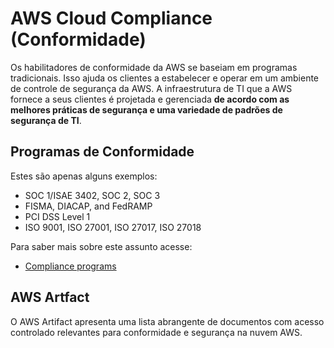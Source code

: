 # AWS Cloud Compliance (Conformidade)

Os habilitadores de conformidade da AWS se baseiam em programas tradicionais. Isso ajuda os clientes a estabelecer e operar em um ambiente de controle de segurança da AWS.
A infraestrutura de TI que a AWS fornece a seus clientes é projetada e gerenciada **de acordo com as melhores práticas de segurança e uma variedade de padrões de segurança de TI**.

## Programas de Conformidade

Estes são apenas alguns exemplos:

* SOC 1/ISAE 3402, SOC 2, SOC 3
* FISMA, DIACAP, and FedRAMP
* PCI DSS Level 1
* ISO 9001, ISO 27001, ISO 27017, ISO 27018


Para saber mais sobre este assunto acesse: 
    
  * [Compliance programs](https://aws.amazon.com/pt/compliance/programs/)


## AWS Artfact

O AWS Artifact apresenta uma lista abrangente de documentos com acesso controlado relevantes para conformidade e segurança na nuvem AWS.